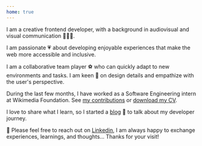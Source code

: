 ```yaml
---
home: true
---
```


<div class="about">
<p>
I am a creative frontend developer, with a background in audiovisual and visual communication <span role='img' aria-label='woman technologist'>👩🏽‍💻</span>.
</p>
<p>
I am passionate <span role='img' aria-label='heart'>💗</span> about developing enjoyable experiences that make the web more accessible and inclusive.
</p>
<p>
I am a collaborative team player <span role='img' aria-label='soccer ball'>⚽️</span> who can quickly adapt to new environments and tasks. I am keen <span role='img' aria-label='eyes'>👀</span> on design details and empathize with the user's perspective.
</p>
<p>
During the last few months, I have worked as a Software Engineering intern at Wikimedia Foundation. See <a href="https://github.com/wikimedia/mediawiki-extensions-GrowthExperiments/commits?author=vivitt" target='_blank'>my contributions</a> or <a href="/cv-viviana-yanez-2023.pdf" target="_blank" >download my CV</a>.
</p>
<p>
I love to share what I learn, so I started a <a href="/blog/">blog</a> <span role='img' aria-label='notebook'>📓</span> to talk about my developer journey.
</p>
<p>
<span role='img' aria-label='message'>💌</span> Please feel free to reach out on <a href="https://www.linkedin.com/in/viviana-yanez/" target='_blank'>Linkedin</a>, I am always happy to exchange experiences, learnings, and thoughts... Thanks for your visit!
</p>
</div>
